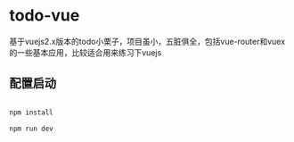 # todo-vue

基于vuejs2.x版本的todo小栗子，项目虽小，五脏俱全，包括vue-router和vuex的一些基本应用，比较适合用来练习下vuejs

## 配置启动

``` bash

npm install

npm run dev

```


